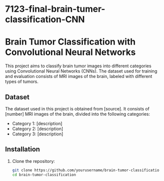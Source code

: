 # 7123-final-brain-tumer-classification-CNN
# Brain Tumor Classification with Convolutional Neural Networks

This project aims to classify brain tumor images into different categories using Convolutional Neural Networks (CNNs). The dataset used for training and evaluation consists of MRI images of the brain, labeled with different types of tumors.

## Dataset

The dataset used in this project is obtained from [source]. It consists of [number] MRI images of the brain, divided into the following categories:
- Category 1: [description]
- Category 2: [description]
- Category 3: [description]

## Installation

1. Clone the repository:
   ```bash
   git clone https://github.com/yourusername/brain-tumor-classification.git
   cd brain-tumor-classification
